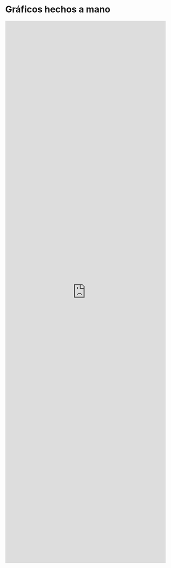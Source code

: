 # Gráficos hechos a mano

<iframe src="https://pynomaly.github.io/data-visualizations/viz/rough-viz.html" name="rough-viz" scrolling="No" height="1700px" width="100%" style="border: none;"></iframe>